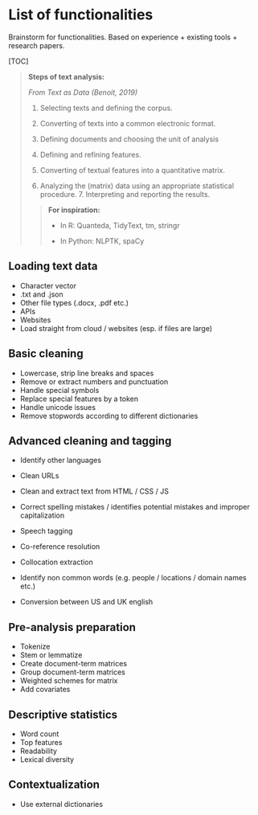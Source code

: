 # List of functionalities

Brainstorm for functionalities. Based on experience + existing tools + research papers. 

[TOC]

> **Steps of text analysis:** 
>
> *From Text as Data (Benoit, 2019)*
>
> 1. Selecting texts and defining the corpus.
>
> 2. Converting of texts into a common electronic format.
> 3. Defining documents and choosing the unit of analysis
> 4. Defining and refining features.
> 5. Converting of textual features into a quantitative matrix.
> 6. Analyzing the (matrix) data using an appropriate statistical procedure. 7. Interpreting and reporting the results. 
>
> > **For inspiration:**
> >
> > * In R: Quanteda, TidyText, tm, stringr
> >
> > * In Python: NLPTK, spaCy



## Loading text data

* Character vector
* .txt and .json
* Other file types (.docx, .pdf etc.)
* APIs
* Websites
* Load straight from cloud / websites (esp. if files are large)



## Basic cleaning

* Lowercase, strip line breaks and spaces
* Remove or extract numbers and punctuation
* Handle special symbols
* Replace special features by a token
* Handle unicode issues
* Remove stopwords according to different dictionaries



## Advanced cleaning and tagging

* Identify other languages
* Clean URLs
* Clean and extract text from HTML / CSS / JS
* Correct spelling mistakes / identifies potential mistakes and improper capitalization

* Speech tagging

* Co-reference resolution

* Collocation extraction

* Identify non common words (e.g. people / locations / domain names etc.)

* Conversion between US and UK english

  

## Pre-analysis preparation

* Tokenize
* Stem or lemmatize
* Create document-term matrices
* Group document-term matrices
* Weighted schemes for matrix
* Add covariates



## Descriptive statistics

* Word count
* Top features
* Readability
* Lexical diversity



## Contextualization

* Use external dictionaries

  
